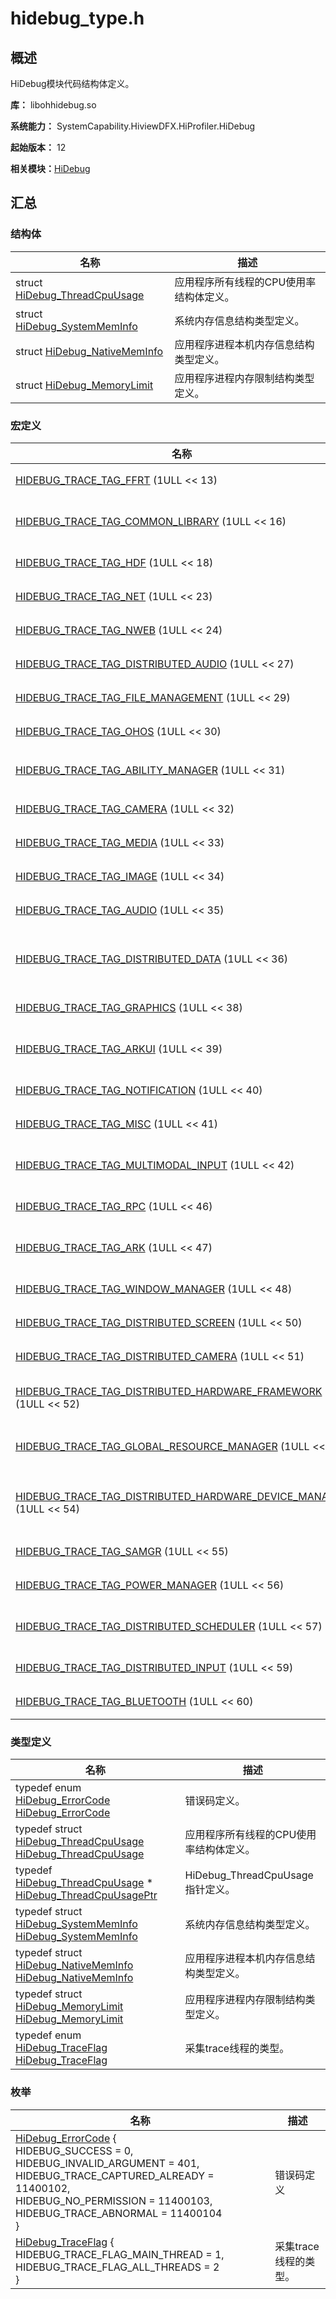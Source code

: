 # hidebug_type.h


## 概述

HiDebug模块代码结构体定义。

**库：** libohhidebug.so

**系统能力：** SystemCapability.HiviewDFX.HiProfiler.HiDebug

**起始版本：** 12

**相关模块：**[HiDebug](_hi_debug.md)


## 汇总


### 结构体

| 名称 | 描述 | 
| -------- | -------- |
| struct  [HiDebug_ThreadCpuUsage](_hi_debug___thread_cpu_usage.md) | 应用程序所有线程的CPU使用率结构体定义。 | 
| struct  [HiDebug_SystemMemInfo](_hi_debug___system_mem_info.md) | 系统内存信息结构类型定义。 | 
| struct  [HiDebug_NativeMemInfo](_hi_debug___native_mem_info.md) | 应用程序进程本机内存信息结构类型定义。 | 
| struct  [HiDebug_MemoryLimit](_hi_debug___memory_limit.md) | 应用程序进程内存限制结构类型定义。 | 


### 宏定义

| 名称 | 描述 | 
| -------- | -------- |
| [HIDEBUG_TRACE_TAG_FFRT](_hi_debug.md#hidebug_trace_tag_ffrt)   (1ULL &lt;&lt; 13) | FFRT任务标签。 | 
| [HIDEBUG_TRACE_TAG_COMMON_LIBRARY](_hi_debug.md#hidebug_trace_tag_common_library)   (1ULL &lt;&lt; 16) | 公共库子系统标签。 | 
| [HIDEBUG_TRACE_TAG_HDF](_hi_debug.md#hidebug_trace_tag_hdf)   (1ULL &lt;&lt; 18) | HDF子系统标签。 | 
| [HIDEBUG_TRACE_TAG_NET](_hi_debug.md#hidebug_trace_tag_net)   (1ULL &lt;&lt; 23) | 网络标签。 | 
| [HIDEBUG_TRACE_TAG_NWEB](_hi_debug.md#hidebug_trace_tag_nweb)   (1ULL &lt;&lt; 24) | NWeb标签。 | 
| [HIDEBUG_TRACE_TAG_DISTRIBUTED_AUDIO](_hi_debug.md#hidebug_trace_tag_distributed_audio)   (1ULL &lt;&lt; 27) | 分布式音频标签。 | 
| [HIDEBUG_TRACE_TAG_FILE_MANAGEMENT](_hi_debug.md#hidebug_trace_tag_file_management)   (1ULL &lt;&lt; 29) | 文件管理标签。 | 
| [HIDEBUG_TRACE_TAG_OHOS](_hi_debug.md#hidebug_trace_tag_ohos)   (1ULL &lt;&lt; 30) | OHOS通用标签。 | 
| [HIDEBUG_TRACE_TAG_ABILITY_MANAGER](_hi_debug.md#hidebug_trace_tag_ability_manager)   (1ULL &lt;&lt; 31) | Ability Manager标签。 | 
| [HIDEBUG_TRACE_TAG_CAMERA](_hi_debug.md#hidebug_trace_tag_camera)   (1ULL &lt;&lt; 32) | 相机模块标签。 | 
| [HIDEBUG_TRACE_TAG_MEDIA](_hi_debug.md#hidebug_trace_tag_media)   (1ULL &lt;&lt; 33) | 媒体模块标签。 | 
| [HIDEBUG_TRACE_TAG_IMAGE](_hi_debug.md#hidebug_trace_tag_image)   (1ULL &lt;&lt; 34) | 图像模块标签。 | 
| [HIDEBUG_TRACE_TAG_AUDIO](_hi_debug.md#hidebug_trace_tag_audio)   (1ULL &lt;&lt; 35) | 音频模块标签。 | 
| [HIDEBUG_TRACE_TAG_DISTRIBUTED_DATA](_hi_debug.md#hidebug_trace_tag_distributed_data)   (1ULL &lt;&lt; 36) | 分布式数据管理器模块标签。 | 
| [HIDEBUG_TRACE_TAG_GRAPHICS](_hi_debug.md#hidebug_trace_tag_graphics)   (1ULL &lt;&lt; 38) | 图形模块标签。 | 
| [HIDEBUG_TRACE_TAG_ARKUI](_hi_debug.md#hidebug_trace_tag_arkui)   (1ULL &lt;&lt; 39) | ArkUI开发框架标签。 | 
| [HIDEBUG_TRACE_TAG_NOTIFICATION](_hi_debug.md#hidebug_trace_tag_notification)   (1ULL &lt;&lt; 40) | 通知模块标签。 | 
| [HIDEBUG_TRACE_TAG_MISC](_hi_debug.md#hidebug_trace_tag_misc)   (1ULL &lt;&lt; 41) | MISC模块标签。 | 
| [HIDEBUG_TRACE_TAG_MULTIMODAL_INPUT](_hi_debug.md#hidebug_trace_tag_multimodal_input)   (1ULL &lt;&lt; 42) | 多模态输入模块标签。 | 
| [HIDEBUG_TRACE_TAG_RPC](_hi_debug.md#hidebug_trace_tag_rpc)   (1ULL &lt;&lt; 46) | RPC标签。 | 
| [HIDEBUG_TRACE_TAG_ARK](_hi_debug.md#hidebug_trace_tag_ark)   (1ULL &lt;&lt; 47) | JSVM虚拟机标签。 | 
| [HIDEBUG_TRACE_TAG_WINDOW_MANAGER](_hi_debug.md#hidebug_trace_tag_window_manager)   (1ULL &lt;&lt; 48) | 窗口管理器标签。 | 
| [HIDEBUG_TRACE_TAG_DISTRIBUTED_SCREEN](_hi_debug.md#hidebug_trace_tag_distributed_screen)   (1ULL &lt;&lt; 50) | 分布式屏幕标签。 | 
| [HIDEBUG_TRACE_TAG_DISTRIBUTED_CAMERA](_hi_debug.md#hidebug_trace_tag_distributed_camera)   (1ULL &lt;&lt; 51) | 分布式相机标签。 | 
| [HIDEBUG_TRACE_TAG_DISTRIBUTED_HARDWARE_FRAMEWORK](_hi_debug.md#hidebug_trace_tag_distributed_hardware_framework)   (1ULL &lt;&lt; 52) | 分布式硬件框架标签。 | 
| [HIDEBUG_TRACE_TAG_GLOBAL_RESOURCE_MANAGER](_hi_debug.md#hidebug_trace_tag_global_resource_manager)   (1ULL &lt;&lt; 53) | 全局资源管理器标签。 | 
| [HIDEBUG_TRACE_TAG_DISTRIBUTED_HARDWARE_DEVICE_MANAGER](_hi_debug.md#hidebug_trace_tag_distributed_hardware_device_manager)   (1ULL &lt;&lt; 54) | 分布式硬件设备管理器标签。 | 
| [HIDEBUG_TRACE_TAG_SAMGR](_hi_debug.md#hidebug_trace_tag_samgr)   (1ULL &lt;&lt; 55) | SA标签。 | 
| [HIDEBUG_TRACE_TAG_POWER_MANAGER](_hi_debug.md#hidebug_trace_tag_power_manager)   (1ULL &lt;&lt; 56) | 电源管理器标签。 | 
| [HIDEBUG_TRACE_TAG_DISTRIBUTED_SCHEDULER](_hi_debug.md#hidebug_trace_tag_distributed_scheduler)   (1ULL &lt;&lt; 57) | 分布式调度程序标签。 | 
| [HIDEBUG_TRACE_TAG_DISTRIBUTED_INPUT](_hi_debug.md#hidebug_trace_tag_distributed_input)   (1ULL &lt;&lt; 59) | 分布式输入标签。 | 
| [HIDEBUG_TRACE_TAG_BLUETOOTH](_hi_debug.md#hidebug_trace_tag_bluetooth)   (1ULL &lt;&lt; 60) | 蓝牙标签。 | 


### 类型定义

| 名称 | 描述 | 
| -------- | -------- |
| typedef enum [HiDebug_ErrorCode](_hi_debug.md#hidebug_errorcode-1) [HiDebug_ErrorCode](_hi_debug.md#hidebug_errorcode) | 错误码定义。 | 
| typedef struct [HiDebug_ThreadCpuUsage](_hi_debug___thread_cpu_usage.md) [HiDebug_ThreadCpuUsage](_hi_debug.md#hidebug_threadcpuusage) | 应用程序所有线程的CPU使用率结构体定义。 | 
| typedef [HiDebug_ThreadCpuUsage](_hi_debug___thread_cpu_usage.md) \* [HiDebug_ThreadCpuUsagePtr](_hi_debug.md#hidebug_threadcpuusageptr) | HiDebug_ThreadCpuUsage指针定义。 | 
| typedef struct [HiDebug_SystemMemInfo](_hi_debug___system_mem_info.md) [HiDebug_SystemMemInfo](_hi_debug.md#hidebug_systemmeminfo) | 系统内存信息结构类型定义。 | 
| typedef struct [HiDebug_NativeMemInfo](_hi_debug___native_mem_info.md) [HiDebug_NativeMemInfo](_hi_debug.md#hidebug_nativememinfo) | 应用程序进程本机内存信息结构类型定义。 | 
| typedef struct [HiDebug_MemoryLimit](_hi_debug___memory_limit.md) [HiDebug_MemoryLimit](_hi_debug.md#hidebug_memorylimit) | 应用程序进程内存限制结构类型定义。 | 
| typedef enum [HiDebug_TraceFlag](_hi_debug.md#hidebug_traceflag-1) [HiDebug_TraceFlag](_hi_debug.md#hidebug_traceflag) | 采集trace线程的类型。 | 


### 枚举

| 名称 | 描述 | 
| -------- | -------- |
| [HiDebug_ErrorCode](_hi_debug.md#hidebug_errorcode-1) {<br/>HIDEBUG_SUCCESS = 0,<br/>HIDEBUG_INVALID_ARGUMENT = 401,<br/>HIDEBUG_TRACE_CAPTURED_ALREADY = 11400102,<br/>HIDEBUG_NO_PERMISSION = 11400103,<br/>HIDEBUG_TRACE_ABNORMAL = 11400104<br/>} | 错误码定义 | 
| [HiDebug_TraceFlag](_hi_debug.md#hidebug_traceflag-1) {<br/>HIDEBUG_TRACE_FLAG_MAIN_THREAD = 1, HIDEBUG_TRACE_FLAG_ALL_THREADS = 2<br/>} | 采集trace线程的类型。 | 
